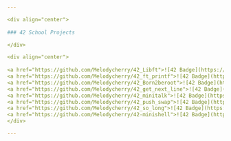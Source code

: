 ```yaml
---

<div align="center">
  
### 42 School Projects

</div>

<div align="center">
  
<a href="https://github.com/Melodycherry/42_Libft">![42 Badge](https://github.com/Melodycherry/42-project-badges/blob/main/badges/libftm.png)</a>
<a href="https://github.com/Melodycherry/42_ft_printf">![42 Badge](https://github.com/Melodycherry/42-project-badges/blob/main/badges/ft_printfe.png)</a>
<a href="https://github.com/Melodycherry/42_Born2beroot">![42 Badge](https://github.com/Melodycherry/42-project-badges/blob/main/badges/born2beroote.png)</a>
<a href="https://github.com/Melodycherry/42_get_next_line">![42 Badge](https://github.com/Melodycherry/42-project-badges/blob/main/badges/get_next_linee.png)</a>
<a href="https://github.com/Melodycherry/42_minitalk">![42 Badge](https://github.com/Melodycherry/42-project-badges/blob/main/badges/minitalke.png)</a>
<a href="https://github.com/Melodycherry/42_push_swap">![42 Badge](https://github.com/Melodycherry/42-project-badges/blob/main/badges/push_swape.png)</a>
<a href="https://github.com/Melodycherry/42_so_long">![42 Badge](https://github.com/Melodycherry/42-project-badges/blob/main/badges/so_longe.png)</a>
<a href="https://github.com/Melodycherry/42-minishell">![42 Badge](https://github.com/Melodycherry/42-project-badges/blob/main/badges/minishelln.png)</a>
</div>

---
```

